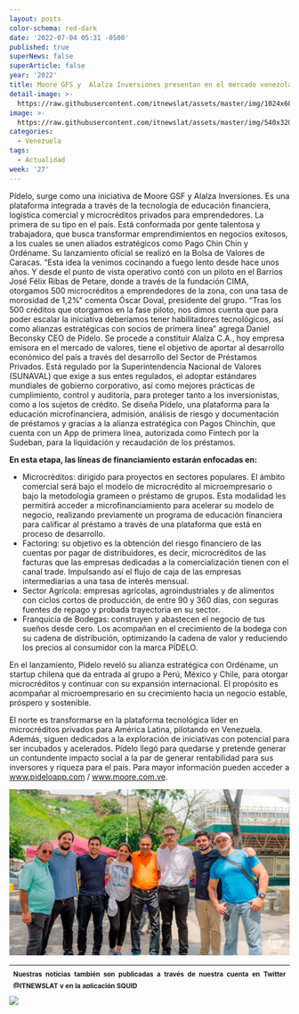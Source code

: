 ```yaml
---
layout: posts
color-schema: red-dark
date: '2022-07-04 05:31 -0500'
published: true
superNews: false
superArticle: false
year: '2022'
title: Moore GFS y  Alalza Inversiones presentan en el mercado venezolano Pídelo
detail-image: >-
  https://raw.githubusercontent.com/itnewslat/assets/master/img/1024x680/Moore-GFS-y--Alalza-g.jpg
image: >-
  https://raw.githubusercontent.com/itnewslat/assets/master/img/540x320/Moore-GFS-y--Alalza-p.jpg
categories:
  - Venezuela
tags:
  - Actualidad
week: '27'
---
```

Pídelo, surge como una iniciativa de Moore GSF y Alalza Inversiones. Es una plataforma integrada a través de la tecnología de educación financiera, logística comercial y microcréditos privados para emprendedores. La primera de su tipo en el país. Está conformada por gente talentosa y trabajadora, que busca transformar emprendimientos en negocios exitosos, a los cuales se unen aliados estratégicos como Pago Chin Chin y Ordéname. Su lanzamiento oficial se realizó en la Bolsa de Valores de Caracas. 
“Esta idea la venimos cocinando a fuego lento desde hace unos años. Y desde el punto de vista operativo contó con un piloto en el Barrios José Félix Ribas de Petare, donde a través de la fundación CIMA, otorgamos 500 microcréditos a emprendedores de la zona, con una tasa de morosidad de 1,2%” comenta Óscar Doval, presidente del grupo. 
“Tras los 500 créditos que otorgamos en la fase piloto, nos dimos cuenta que para poder escalar la iniciativa deberíamos tener habilitadores tecnológicos, así como alianzas estratégicas con socios de primera línea” agrega Daniel Beconsky CEO de Pídelo.
Se procede a constituir Alalza C.A., hoy empresa emisora en el mercado de valores, tiene el objetivo de aportar al desarrollo económico del país a través del desarrollo del Sector de Préstamos Privados. Está regulado por la Superintendencia Nacional de Valores (SUNAVAL)  que exige a sus entes regulados, el adoptar estándares mundiales de gobierno corporativo, así como mejores prácticas de cumplimiento, control y auditoría, para proteger tanto a los inversionistas, como a los sujetos de crédito. 
Se diseña Pídelo, una plataforma para la educación microfinanciera, admisión, análisis de riesgo y documentación de préstamos y gracias a la alianza estratégica con Pagos Chinchin, que cuenta con un App de primera línea, autorizada como Fintech por la Sudeban, para la liquidación y recaudación de los préstamos.

**En esta etapa, las líneas de financiamiento estarán enfocadas en:**

- Microcréditos: dirigido para proyectos en sectores populares. El ámbito comercial será  bajo el modelo de microcrédito al microempresario o bajo la metodología grameen o préstamo de grupos. Esta modalidad les permitirá acceder a microfinanciamiento para acelerar su modelo de negocio, realizando previamente un programa de educación financiera para calificar al préstamo a través de una plataforma que está en proceso de desarrollo. 
- Factoring: su objetivo es la obtención del riesgo financiero de las cuentas por pagar de distribuidores, es decir, microcréditos de las facturas que las empresas dedicadas a la comercialización tienen con el canal trade. Impulsando así el flujo de caja de las empresas intermediarias a una tasa de interés mensual.
- Sector Agrícola: empresas agrícolas, agroindustriales y de alimentos con ciclos cortos de producción, de entre 90 y 360 días, con seguras fuentes de repago y probada trayectoria en su sector. 
- Franquicia de Bodegas: construyen y abastecen el negocio de tus sueños desde cero. Los acompañan en el crecimiento de la bodega con su cadena de distribución, optimizando la cadena de valor y reduciendo los precios al consumidor con la marca PÍDELO.


En el lanzamiento, Pídelo reveló su alianza estratégica con Ordéname, un startup chilena que da entrada al grupo a Perú, México y Chile, para otorgar microcréditos y continuar con su expansión internacional. El propósito es acompañar al microempresario en su crecimiento hacia un negocio estable, próspero y sostenible. 

El norte es transformarse en la plataforma tecnológica líder en microcréditos privados para América Latina, pilotando en Venezuela. Además, siguen dedicados a la exploración de iniciativas con potencial para ser incubados y acelerados. Pídelo llegó para quedarse y pretende generar un contundente impacto social a la par de generar rentabilidad para sus inversores y riqueza para el país. Para mayor información pueden acceder a  www.pideloapp.com / www.moore.com.ve.

![](https://raw.githubusercontent.com/itnewslat/assets/master/img/540x320/Moore-GFS-y--Alalza-p.jpg)

<table style="height: 42px;" width="569">
<tbody>
<tr>
<td style="text-align: justify;"><sub><strong>Nuestras noticias también son publicadas a través de nuestra cuenta en Twitter <a href="https://twitter.com/itnewslat?lang=es">@ITNEWSLAT</a> y en la aplicación <a href="https://squidapp.co/en/">SQUID</a></strong></sub></td>
</tr>
</tbody>
</table>

<img src="https://tracker.metricool.com/c3po.jpg?hash=56f88a41e39ab42c063cc51676587a04"/>